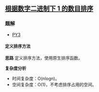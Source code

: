 ## [根据数字二进制下 1 的数目排序](https://leetcode-cn.com/problems/sort-integers-by-the-number-of-1-bits/)

### 题解
+ [PY3](../../py3/1408/1356.py)

#### 定义排序方法
**思路**
定义排序方法，使用原生排序函数。

**复杂度分析**
+ 时间复杂度：O(nlogn)。
+ 空间复杂度：O(1)，不考虑排序占用的空间。